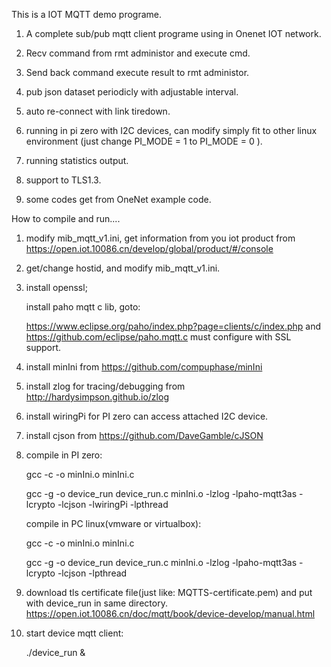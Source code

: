 
This is a IOT MQTT demo programe.

1. A complete sub/pub mqtt client programe using in Onenet IOT network.

2. Recv command from rmt administor and execute cmd.

3. Send back command execute result to rmt administor.

4. pub json dataset periodicly with adjustable interval.

5. auto re-connect with link tiredown.

6. running in pi zero with I2C devices, can modify simply fit to other linux environment (just change PI_MODE = 1 to PI_MODE = 0 ).

7. running statistics output.

8. support to TLS1.3.

9. some codes get from OneNet example code. 


How to compile and run....

1. modify mib_mqtt_v1.ini, get information from you iot product from  https://open.iot.10086.cn/develop/global/product/#/console

2. get/change hostid, and modify mib_mqtt_v1.ini.

3. install openssl; 

   install paho mqtt c lib, goto: 

	https://www.eclipse.org/paho/index.php?page=clients/c/index.php  and https://github.com/eclipse/paho.mqtt.c
	must configure with SSL support.

4. install minIni from https://github.com/compuphase/minIni

5. install zlog for tracing/debugging from http://hardysimpson.github.io/zlog

6. install wiringPi for PI zero can  access attached I2C device.

7. install cjson from https://github.com/DaveGamble/cJSON

8. compile in PI zero:

	gcc -c -o minIni.o  minIni.c

	gcc -g -o device_run device_run.c minIni.o -lzlog  -lpaho-mqtt3as -lcrypto -lcjson -lwiringPi -lpthread

   compile in PC linux(vmware or virtualbox):

	gcc -c -o minIni.o  minIni.c

	gcc -g -o device_run device_run.c minIni.o -lzlog  -lpaho-mqtt3as -lcrypto -lcjson -lpthread

9. download tls certificate file(just like: MQTTS-certificate.pem) and put with device_run in same directory.  https://open.iot.10086.cn/doc/mqtt/book/device-develop/manual.html

10. start device mqtt client:

	./device_run &



